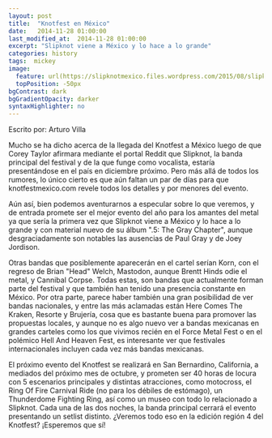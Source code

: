 ```yaml
---
layout: post
title:  "Knotfest en México"
date:   2014-11-28 01:00:00
last_modified_at:  2014-11-28 01:00:00
excerpt: "Slipknot viene a México y lo hace a lo grande"
categories: history
tags:  mickey
image:
  feature: url(https://slipknotmexico.files.wordpress.com/2015/08/slipknotmexico-slipknot-knotfest-mexico.jpg)
  topPosition: -50px
bgContrast: dark
bgGradientOpacity: darker
syntaxHighlighter: no
---
```

Escrito por: Arturo Villa

Mucho se ha dicho acerca de la llegada del Knotfest a México luego de que Corey Taylor afirmara mediante el portal Reddit que Slipknot, la banda principal del festival y de la que funge como vocalista, estaría presentándose en el país en diciembre próximo. Pero más allá de todos los rumores, lo único cierto es que aún faltan un par de días para que knotfestmexico.com revele todos los detalles y por menores del evento.

Aún así, bien podemos aventurarnos a especular sobre lo que veremos, y de entrada promete ser el mejor evento del año para los amantes del metal ya que sería la primera vez que Slipknot viene a México y lo hace a lo grande y con material nuevo de su álbum ".5: The Gray Chapter", aunque desgraciadamente son notables las ausencias de Paul Gray y de Joey Jordison. 

Otras bandas que posiblemente aparecerán en el cartel serían Korn, con el regreso de Brian "Head" Welch, Mastodon, aunque Brentt Hinds odie el metal, y Cannibal Corpse. Todas estas, son bandas que actualmente forman parte del festival y que también han tenido una presencia constante en México. Por otra parte, parece haber también una gran posibilidad de ver bandas nacionales, y entre las más aclamadas están Here Comes The Kraken, Resorte y Brujería, cosa que es bastante buena para promover las propuestas locales, y aunque no es algo nuevo ver a bandas mexicanas en grandes carteles como los que vivimos recién en el Force Metal Fest o en el polémico Hell And Heaven Fest, es interesante ver que festivales internacionales incluyen cada vez más bandas mexicanas.

El próximo evento del Knotfest se realizará en San Bernardino, California, a mediados del próximo mes de octubre, y prometen ser 40 horas de locura con 5 escenarios principales y distintas atracciones, como motocross, el Ring Of Fire Carnival Ride (no para los débiles de estómago), un Thunderdome Fighting Ring, así como un museo con todo lo relacionado a Slipknot. Cada una de las dos noches, la banda principal cerrará el evento presentando un setlist distinto. ¿Veremos todo eso en la edición región 4 del Knotfest? ¡Esperemos que sí!
